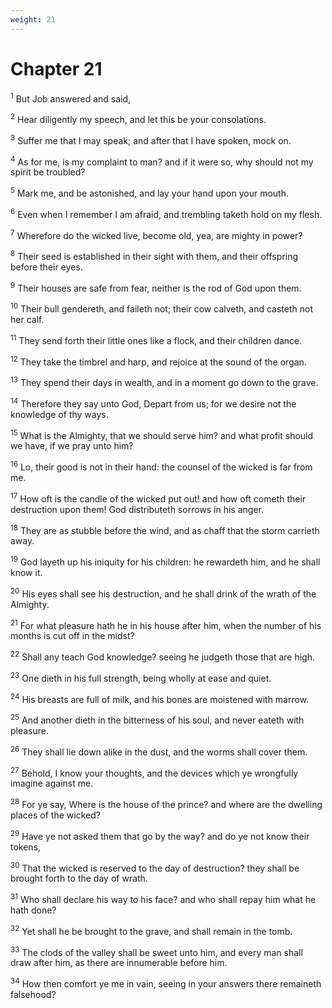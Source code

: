 ```yaml
---
weight: 21
---
```


# Chapter 21

<sup>1</sup> But Job answered and said, 

<sup>2</sup> Hear diligently my speech, and let this be your consolations. 

<sup>3</sup> Suffer me that I may speak; and after that I have spoken, mock on. 

<sup>4</sup> As for me, is my complaint to man? and if it were so, why should not my spirit be troubled? 

<sup>5</sup> Mark me, and be astonished, and lay your hand upon your mouth. 

<sup>6</sup> Even when I remember I am afraid, and trembling taketh hold on my flesh. 

<sup>7</sup> Wherefore do the wicked live, become old, yea, are mighty in power? 

<sup>8</sup> Their seed is established in their sight with them, and their offspring before their eyes. 

<sup>9</sup> Their houses are safe from fear, neither is the rod of God upon them. 

<sup>10</sup> Their bull gendereth, and faileth not; their cow calveth, and casteth not her calf. 

<sup>11</sup> They send forth their little ones like a flock, and their children dance. 

<sup>12</sup> They take the timbrel and harp, and rejoice at the sound of the organ. 

<sup>13</sup> They spend their days in wealth, and in a moment go down to the grave. 

<sup>14</sup> Therefore they say unto God, Depart from us; for we desire not the knowledge of thy ways. 

<sup>15</sup> What is the Almighty, that we should serve him? and what profit should we have, if we pray unto him? 

<sup>16</sup> Lo, their good is not in their hand: the counsel of the wicked is far from me. 

<sup>17</sup> How oft is the candle of the wicked put out! and how oft cometh their destruction upon them! God distributeth sorrows in his anger. 

<sup>18</sup> They are as stubble before the wind, and as chaff that the storm carrieth away. 

<sup>19</sup> God layeth up his iniquity for his children: he rewardeth him, and he shall know it. 

<sup>20</sup> His eyes shall see his destruction, and he shall drink of the wrath of the Almighty. 

<sup>21</sup> For what pleasure hath he in his house after him, when the number of his months is cut off in the midst? 

<sup>22</sup> Shall any teach God knowledge? seeing he judgeth those that are high. 

<sup>23</sup> One dieth in his full strength, being wholly at ease and quiet. 

<sup>24</sup> His breasts are full of milk, and his bones are moistened with marrow. 

<sup>25</sup> And another dieth in the bitterness of his soul, and never eateth with pleasure. 

<sup>26</sup> They shall lie down alike in the dust, and the worms shall cover them. 

<sup>27</sup> Behold, I know your thoughts, and the devices which ye wrongfully imagine against me. 

<sup>28</sup> For ye say, Where is the house of the prince? and where are the dwelling places of the wicked? 

<sup>29</sup> Have ye not asked them that go by the way? and do ye not know their tokens, 

<sup>30</sup> That the wicked is reserved to the day of destruction? they shall be brought forth to the day of wrath. 

<sup>31</sup> Who shall declare his way to his face? and who shall repay him what he hath done? 

<sup>32</sup> Yet shall he be brought to the grave, and shall remain in the tomb. 

<sup>33</sup> The clods of the valley shall be sweet unto him, and every man shall draw after him, as there are innumerable before him. 

<sup>34</sup> How then comfort ye me in vain, seeing in your answers there remaineth falsehood? 


